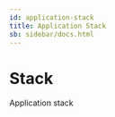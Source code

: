 ```yaml
---
id: application-stack
title: Application Stack
sb: sidebar/docs.html
---
```


# Stack

Application stack